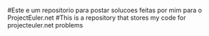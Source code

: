 #Este e um repositorio para postar solucoes feitas por mim para o ProjectEuler.net 
#This is a repository that stores my code for projecteuler.net problems
